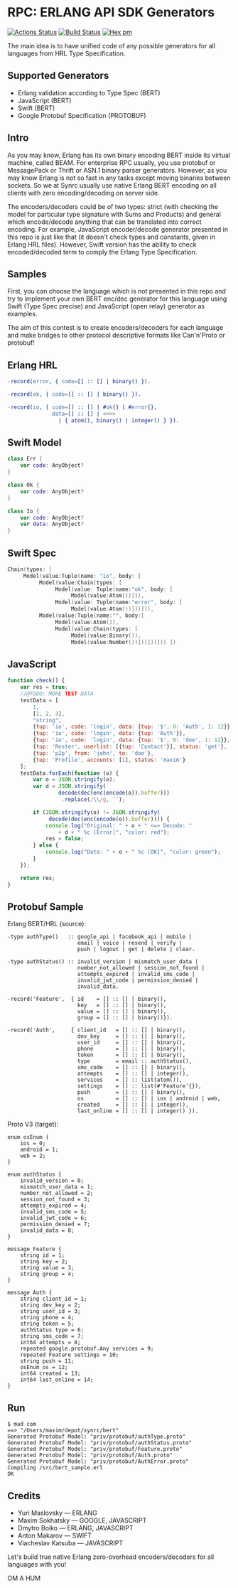 RPC: ERLANG API SDK Generators
==============================

[![Actions Status](https://github.com/synrc/rpc/workflows/mix/badge.svg)](https://github.com/synrc/rpc/actions)
[![Build Status](https://travis-ci.org/synrc/rpc.svg?branch=master)](https://travis-ci.org/synrc/rpc)
[![Hex pm](http://img.shields.io/hexpm/v/rpc.svg?style=flat)](https://hex.pm/packages/rpc)

The main idea is to have unified code of any possible generators for all languages
from HRL Type Specification.

Supported Generators
--------------------

* Erlang validation according to Type Spec (BERT)
* JavaScript (BERT)
* Swift (BERT)
* Google Protobuf Specification (PROTOBUF)

Intro
-----

As you may know, Erlang has its own binary encoding BERT inside
its virtual machine, called BEAM. For enterprise RPC usually,
you use protobuf or MessagePack or Thrift or ASN.1 binary parser
generators. However, as you may know Erlang is not so fast in
any tasks except moving binaries between sockets. So we at
Synrc usually use native Erlang BERT encoding on all clients
with zero encoding/decoding on server side.

The encoders/decoders could be of two types: strict (with
checking the model for particular type signature with Sums
and Products) and general which encode/decode anything that
can be translated into correct encoding. For example, JavaScript
encoder/decode generator presented in this repo is just like
that (it doesn't check types and constants, given in Erlang
HRL files). However, Swift version has the ability to check
encoded/decoded term to comply the Erlang Type Specification.

Samples
-------

First, you can choose the language which is not presented in
this repo and try to implement your own BERT enc/dec generator
for this language using Swift (Type Spec precise) and
JavaScript (open relay) generator as examples.

The aim of this contest is to create encoders/decoders for
each language and make bridges to other protocol descriptive
formats like Can'n'Proto or protobuf!

Erlang HRL
----------

```erlang
-record(error, { code=[] :: [] | binary() }).
```

```erlang
-record(ok, { code=[] :: [] | binary() }).
```

```erlang
-record(io, { code=[] :: [] | #ok{} | #error{},
              data=[] :: [] | <<>> 
                | { atom(), binary() | integer() } }).
```

Swift Model
-----------

```swift
class Err {
    var code: AnyObject?
}
```

```swift
class Ok {
    var code: AnyObject?
}
```

```swift
class Io {
    var code: AnyObject?
    var data: AnyObject?
}
```

Swift Spec
----------

```swift
Chain(types: [
     Model(value:Tuple(name: "io", body: [
          Model(value:Chain(types: [
               Model(value: Tuple(name:"ok", body: [
                    Model(value:Atom())])),
               Model(value: Tuple(name:"error", body: [
                    Model(value:Atom())]))])),
          Model(value:Tuple(name:"", body:[
               Model(value:Atom()),
               Model(value:Chain(types: [
                    Model(value:Binary()),
                    Model(value:Number())]))]))])) ])
```

JavaScript
----------

```javascript
function check() {
    var res = true;
    //@TODO: MORE TEST DATA
    testData = [
        1,
        [1, 2, 3],
        "string",
        {tup: 'io', code: 'login', data: {tup: '$', 0: 'Auth', 1: 12}},
        {tup: 'io', code: 'login', data: {tup: 'Auth'}},
        {tup: 'io', code: 'login', data: {tup: '$', 0: 'doe', 1: 12}},
        {tup: 'Roster', userlist: [{tup: 'Contact'}], status: 'get'},
        {tup: 'p2p', from: 'john', to: 'doe'},
        {tup: 'Profile', accounts: [1], status: 'maxim'}
    ];
    testData.forEach(function (o) {
        var o = JSON.stringify(o);
        var d = JSON.stringify(
                decode(dec(enc(encode(o)).buffer)))
                 .replace(/\\/g, '');

        if (JSON.stringify(o) != JSON.stringify(
             decode(dec(enc(encode(o)).buffer)))) {
            console.log("Original: " + o + " <=> Decode: " 
                + d + " %c [Error]", "color: red");
            res = false;
        } else {
            console.log("Data: " + o + " %c [OK]", "color: green");
        }
    });

    return res;
}
```

Protobuf Sample
---------------

Erlang BERT/HRL (source):

```
-type authType()   :: google_api | facebook_api | mobile |
                      email | voice | resend | verify | 
                      push | logout | get | delete | clear.

-type authStatus() :: invalid_version | mismatch_user_data |
                      number_not_allowed | session_not_found |
                      attempts_expired | invalid_sms_code |
                      invalid_jwt_code | permission_denied |
                      invalid_data.

-record('Feature',  { id    = [] :: [] | binary(),
                      key   = [] :: [] | binary(),
                      value = [] :: [] | binary(),
                      group = [] :: [] | binary()}).

-record('Auth',     { client_id   = [] :: [] | binary(),
                      dev_key     = [] :: [] | binary(),
                      user_id     = [] :: [] | binary(),
                      phone       = [] :: [] | binary(),
                      token       = [] :: [] | binary(),
                      type        = email :: authStatus(),
                      sms_code    = [] :: [] | binary(),
                      attempts    = [] :: [] | integer(),
                      services    = [] :: list(atom()),
                      settings    = [] :: list(#'Feature'{}),
                      push        = [] :: [] | binary(),
                      os          = [] :: [] | ios | android | web,
                      created     = [] :: [] | integer(),
                      last_online = [] :: [] | integer() }).
```

Proto V3 (target):

```
enum osEnum {
    ios = 0;
    android = 1;
    web = 2;
}

enum authStatus {
    invalid_version = 0;
    mismatch_user_data = 1;
    number_not_allowed = 2;
    session_not_found = 3;
    attempts_expired = 4;
    invalid_sms_code = 5;
    invalid_jwt_code = 6;
    permission_denied = 7;
    invalid_data = 8;
}

message Feature {
    string id = 1;
    string key = 2;
    string value = 3;
    string group = 4;
}

message Auth {
    string client_id = 1;
    string dev_key = 2;
    string user_id = 3;
    string phone = 4;
    string token = 5;
    authStatus type = 6;
    string sms_code = 7;
    int64 attempts = 8;
    repeated google.protobuf.Any services = 9;
    repeated Feature settings = 10;
    string push = 11;
    osEnum os = 12;
    int64 created = 13;
    int64 last_online = 14;
}
```

Run
---

```
$ mad com
==> "/Users/maxim/depot/synrc/bert"
Generated Protobuf Model: "priv/protobuf/authType.proto"
Generated Protobuf Model: "priv/protobuf/authStatus.proto"
Generated Protobuf Model: "priv/protobuf/Feature.proto"
Generated Protobuf Model: "priv/protobuf/Auth.proto"
Generated Protobuf Model: "priv/protobuf/AuthError.proto"
Compiling /src/bert_sample.erl
OK
```

Credits
-------

* Yuri Maslovsky — ERLANG
* Maxim Sokhatsky — GOOGLE, JAVASCRIPT
* Dmytro Boiko — ERLANG, JAVASCRIPT
* Anton Makarov — SWIFT
* Viacheslav Katsuba — JAVASCRIPT

Let's build true native Erlang zero-overhead encoders/decoders for all languages with you!

OM A HUM
